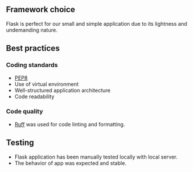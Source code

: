 ## Framework choice

Flask is perfect for our small and simple application due to its lightness and undemanding nature.

## Best practices

### Coding standards

- [PEP8](https://peps.python.org/pep-0008/)
- Use of virtual environment
- Well-structured application architecture
- Code readability

### Code quality

- [Ruff](https://docs.astral.sh/ruff/) was used for code linting and formatting.

## Testing

- Flask application has been manually tested locally with local server.
- The behavior of app was expected and stable.
